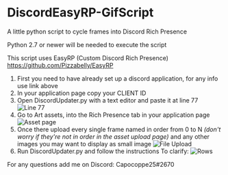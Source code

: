 # DiscordEasyRP-GifScript
A little python script to cycle frames into Discord Rich Presence

Python 2.7 or newer will be needed to execute the script

This script uses EasyRP (Custom Discord Rich Presence) https://github.com/Pizzabelly/EasyRP

1. First you need to have already set up a discord application, for any info use link above
2. In your application page copy your CLIENT ID
3. Open DiscordUpdater.py with a text editor and paste it at line 77
![Line 77](https://cdn.discordapp.com/attachments/287236122075987969/700426485965783094/rp0.PNG)
4. Go to Art assets, into the Rich Presence tab in your application page
![Asset page](https://cdn.discordapp.com/attachments/287236122075987969/700422518124707861/rp1.PNG)
5. Once there upload every single frame named in order from 0 to N _(don't worry if they're not in order in the asset upload page)_ 
   and any other images you may want to display as small image
![File Upload](https://cdn.discordapp.com/attachments/287236122075987969/700421380411359242/rp2.PNG)
6. Run DiscordUpdater.py and follow the instructions
   To clarify:
![Rows](https://cdn.discordapp.com/attachments/700725483503091833/700806279643398294/l.PNG)



For any questions add me on Discord: Capocoppe25#2670
